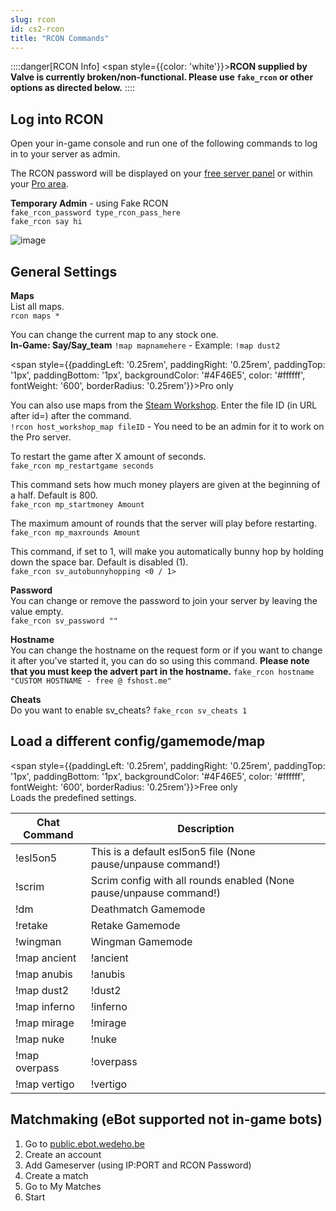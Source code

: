 ```yaml
---
slug: rcon
id: cs2-rcon
title: "RCON Commands"
---
```


::::danger[RCON Info]
<span style={{color: 'white'}}>**RCON supplied by Valve is currently broken/non-functional. Please use `fake_rcon` or other options as directed below.**</span>
::::


## Log into RCON
Open your in-game console and run one of the following commands to log in to your server as admin.

The RCON password will be displayed on your [free server panel](https://fshost.me/free-panel) or within your [Pro area](https://fshost.me/pro).

**Temporary Admin** - using Fake RCON
<br />`fake_rcon_password type_rcon_pass_here`
<br />`fake_rcon say hi`

![image](https://help.fshost.me/img/cs2-console.png)

## General Settings
**Maps**<br />
List all maps.
<br /> `rcon maps *`

You can change the current map to any stock one.
<br />**In-Game: Say/Say_team** `!map mapnamehere` - Example: `!map dust2`


<span style={{paddingLeft: '0.25rem', paddingRight: '0.25rem', paddingTop: '1px', paddingBottom: '1px', backgroundColor: '#4F46E5', color: '#ffffff', fontWeight: '600', borderRadius: '0.25rem'}}>Pro only</span> 

You can also use maps from the [Steam Workshop](https://steamcommunity.com/workshop/browse/?appid=730). Enter the file ID (in URL after id=) after the command.
<br /> `!rcon host_workshop_map fileID` - You need to be an admin for it to work on the Pro server.

To restart the game after X amount of seconds.
<br /> `fake_rcon mp_restartgame seconds`

This command sets how much money players are given at the beginning of a half. Default is 800.
<br /> `fake_rcon mp_startmoney Amount`

The maximum amount of rounds that the server will play before restarting.
<br /> `fake_rcon mp_maxrounds Amount`

This command, if set to 1, will make you automatically bunny hop by holding down the space bar. Default is disabled (1).
<br /> `fake_rcon sv_autobunnyhopping <0 / 1>`

**Password** <br />You can change or remove the password to join your server by leaving the value empty.
<br /> `fake_rcon sv_password ""`

**Hostname** <br />You can change the hostname on the request form or if you want to change it after you've started it, you can do so using this command. **Please note that you must keep the advert part in the hostname.**
`fake_rcon hostname "CUSTOM HOSTNAME - free @ fshost.me"`

**Cheats** <br />Do you want to enable sv_cheats?
`fake_rcon sv_cheats 1`




## Load a different config/gamemode/map
<span style={{paddingLeft: '0.25rem', paddingRight: '0.25rem', paddingTop: '1px', paddingBottom: '1px', backgroundColor: '#4F46E5', color: '#ffffff', fontWeight: '600', borderRadius: '0.25rem'}}>Free only</span>
<br />Loads the predefined settings.

| Chat Command | Description |
| ------------ | ----------- |
| !esl5on5     | This is a default esl5on5 file (None pause/unpause command!) |
| !scrim       | Scrim config with all rounds enabled (None pause/unpause command!) |
| !dm          | Deathmatch Gamemode |
| !retake      | Retake Gamemode |
| !wingman     | Wingman Gamemode |
| !map ancient | !ancient         |
| !map anubis  | !anubis          |
| !map dust2   | !dust2           |
| !map inferno | !inferno         |
| !map mirage  | !mirage          |
| !map nuke    | !nuke            |
| !map overpass | !overpass       |
| !map vertigo | !vertigo         |


## Matchmaking (eBot supported not in-game bots)
1. Go to [public.ebot.wedeho.be](https://public.ebot.wedeho.be/)
2. Create an account
3. Add Gameserver (using IP:PORT and RCON Password)
4. Create a match
5. Go to My Matches
6. Start
